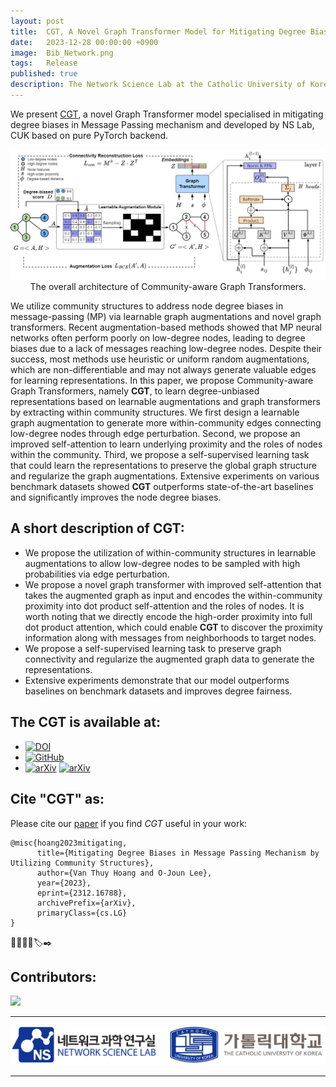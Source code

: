 ```yaml
---
layout: post
title:  CGT, A Novel Graph Transformer Model for Mitigating Degree Biases in Message Passing Mechanism
date:   2023-12-28 00:00:00 +0900
image:  Bib_Network.png
tags:   Release
published: true
description: The Network Science Lab at the Catholic University of Korea releases Community-aware Graph Transformers, namely CGT, a novel Graph Transformer model specialised in mitigating degree biases in message passing mechanism.
---
```


We present [CGT](https://github.com/NSLab-CUK/Community-aware-Graph-Transformer), a novel Graph Transformer model specialised in mitigating degree biases in Message Passing mechanism and developed by NS Lab, CUK based on pure PyTorch backend.

<p align="center">
  <img src="/images/CGT.jpg" alt="Graph Transformer Architecture" width="800">
  <br>
  <b></b> The overall architecture of Community-aware Graph Transformers.
</p>

We utilize community structures to address node degree biases in message-passing (MP) via learnable graph augmentations and novel graph transformers. Recent augmentation-based methods showed that MP neural networks often perform poorly on low-degree nodes, leading to degree biases due to a lack of messages reaching low-degree nodes. Despite their success, most methods use heuristic or uniform random augmentations, which are non-differentiable and may not always generate valuable edges for learning representations. In this paper, we propose Community-aware Graph Transformers, namely **CGT**, to learn degree-unbiased representations based on learnable augmentations and graph transformers by extracting within community structures. We first design a learnable graph augmentation to generate more within-community edges connecting low-degree nodes through edge perturbation. Second, we propose an improved self-attention to learn underlying proximity and the roles of nodes within the community. Third, we propose a self-supervised learning task that could learn the representations to preserve the global graph structure and regularize the graph augmentations. Extensive experiments on various benchmark datasets showed **CGT** outperforms state-of-the-art baselines and significantly improves the node degree biases.


## A short description of CGT:

- We propose the utilization of within-community structures in learnable augmentations to allow low-degree nodes to be sampled with high probabilities via edge perturbation.
- We propose a novel graph transformer with improved self-attention that takes the augmented graph as input and encodes the within-community proximity into dot product self-attention and the roles of nodes. It is worth noting that we directly encode the high-order proximity into full dot product attention, which could enable **CGT** to discover the proximity information along with messages from neighborhoods to target nodes.
- We propose a self-supervised learning task to preserve graph connectivity and regularize the augmented graph data to generate the representations.
- Extensive experiments demonstrate that our model outperforms baselines on benchmark datasets and improves degree fairness.
 

## The CGT is available at:
* [![DOI](http://img.shields.io/:DOI-10.1109/TNSE.2025.3563697-FAB70C?style=flat-square&logo=doi)](https://doi.org/10.1109/TNSE.2025.3563697)
* [![GitHub](https://img.shields.io/badge/GitHub-Data%20&%20Code-9B9B9B?style=flat-square&logo=GitHub)](https://github.com/NSLab-CUK/Community-aware-Graph-Transformer)
* [![arXiv](https://img.shields.io/badge/arXiv-2504.15075-b31b1b?style=flat-square&logo=arxiv&logoColor=red)](https://arxiv.org/abs/2504.15075) [![arXiv](https://img.shields.io/badge/arXiv-2312.16788-b31b1b?style=flat-square&logo=arxiv&logoColor=red)](https://arxiv.org/abs/2312.16788)

## Cite "CGT" as: 

Please cite our [paper](https://arxiv.org/abs/2312.16788) if you find *CGT* useful in your work:
```
@misc{hoang2023mitigating,
      title={Mitigating Degree Biases in Message Passing Mechanism by Utilizing Community Structures}, 
      author={Van Thuy Hoang and O-Joun Lee},
      year={2023},
      eprint={2312.16788},
      archivePrefix={arXiv},
      primaryClass={cs.LG}
}
```

:page_facing_up::woman_technologist::bookmark_tabs::label::black_nib:	

## Contributors: 

<a href="https://github.com/NSLab-CUK/Unified-Graph-Transformer/graphs/contributors">
  <img src="https://contrib.rocks/image?repo=NSLab-CUK/Unified-Graph-Transformer" />
</a>

***

<a href="https://nslab-cuk.github.io/"><img src="https://github.com/NSLab-CUK/NSLab-CUK/raw/main/Logo_Dual_Wide.png"/></a>

***

